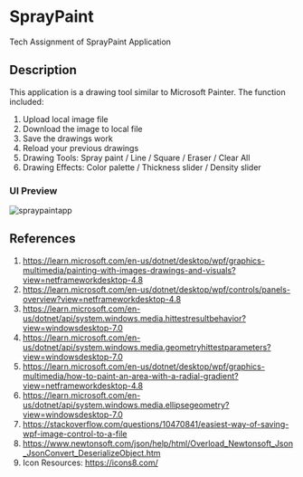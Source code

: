 # SprayPaint
Tech Assignment of SprayPaint Application

## Description
This application is a drawing tool similar to Microsoft Painter. The function included:
1. Upload local image file
2. Download the image to local file
3. Save the drawings work
4. Reload your previous drawings
5. Drawing Tools: Spray paint / Line / Square / Eraser / Clear All
6. Drawing Effects: Color palette / Thickness slider / Density slider

### UI Preview
![spraypaintapp](https://github.com/fuling0727/SprayPaint/assets/56348828/e4b8eaa8-9651-4bd2-9115-d61bf086af0c)

## References
1. https://learn.microsoft.com/en-us/dotnet/desktop/wpf/graphics-multimedia/painting-with-images-drawings-and-visuals?view=netframeworkdesktop-4.8
2. https://learn.microsoft.com/en-us/dotnet/desktop/wpf/controls/panels-overview?view=netframeworkdesktop-4.8
3. https://learn.microsoft.com/en-us/dotnet/api/system.windows.media.hittestresultbehavior?view=windowsdesktop-7.0
4. https://learn.microsoft.com/en-us/dotnet/api/system.windows.media.geometryhittestparameters?view=windowsdesktop-7.0
5. https://learn.microsoft.com/en-us/dotnet/desktop/wpf/graphics-multimedia/how-to-paint-an-area-with-a-radial-gradient?view=netframeworkdesktop-4.8
6. https://learn.microsoft.com/en-us/dotnet/api/system.windows.media.ellipsegeometry?view=windowsdesktop-7.0
7. https://stackoverflow.com/questions/10470841/easiest-way-of-saving-wpf-image-control-to-a-file
8. https://www.newtonsoft.com/json/help/html/Overload_Newtonsoft_Json_JsonConvert_DeserializeObject.htm
9. Icon Resources: https://icons8.com/
